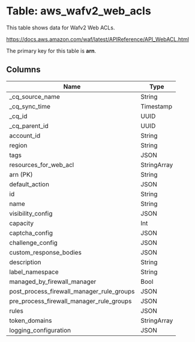 # Table: aws_wafv2_web_acls

This table shows data for Wafv2 Web ACLs.

https://docs.aws.amazon.com/waf/latest/APIReference/API_WebACL.html

The primary key for this table is **arn**.

## Columns

| Name          | Type          |
| ------------- | ------------- |
|_cq_source_name|String|
|_cq_sync_time|Timestamp|
|_cq_id|UUID|
|_cq_parent_id|UUID|
|account_id|String|
|region|String|
|tags|JSON|
|resources_for_web_acl|StringArray|
|arn (PK)|String|
|default_action|JSON|
|id|String|
|name|String|
|visibility_config|JSON|
|capacity|Int|
|captcha_config|JSON|
|challenge_config|JSON|
|custom_response_bodies|JSON|
|description|String|
|label_namespace|String|
|managed_by_firewall_manager|Bool|
|post_process_firewall_manager_rule_groups|JSON|
|pre_process_firewall_manager_rule_groups|JSON|
|rules|JSON|
|token_domains|StringArray|
|logging_configuration|JSON|